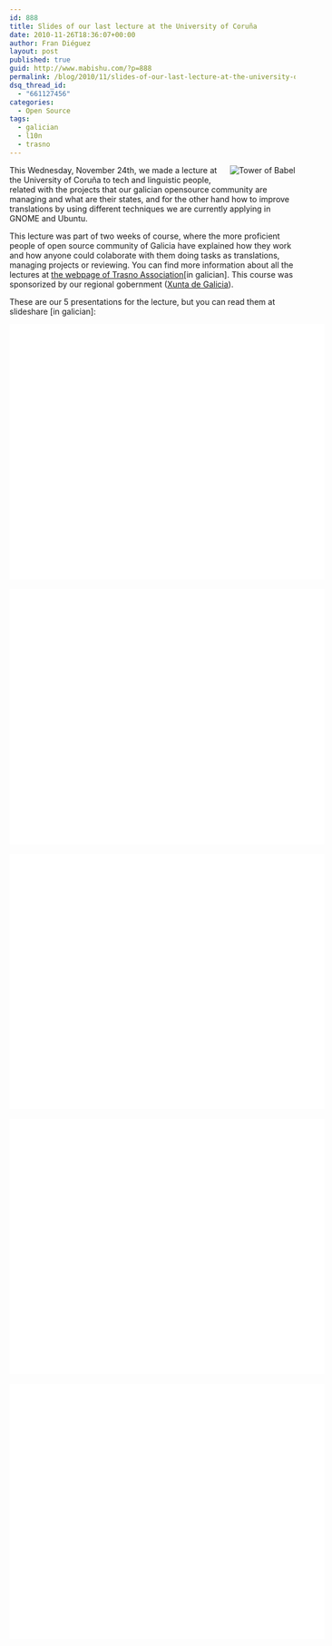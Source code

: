 ```yaml
---
id: 888
title: Slides of our last lecture at the University of Coruña
date: 2010-11-26T18:36:07+00:00
author: Fran Diéguez
layout: post
published: true
guid: http://www.mabishu.com/?p=888
permalink: /blog/2010/11/slides-of-our-last-lecture-at-the-university-of-coruna/
dsq_thread_id:
  - "661127456"
categories:
  - Open Source
tags:
  - galician
  - l10n
  - trasno
---
```

<a href="http://www.flickr.com/photos/65699349@N00/3210086353"><img style="float: right; margin: 0 0 10px 10px;" title="Tower of Babel" src="http://farm4.static.flickr.com/3428/3210086353_87818a1be5_m.jpg" border="0" alt="Tower of Babel" hspace="5" /></a>This Wednesday, November 24th, we made a lecture at the University of Coruña to tech and linguistic people, related with the projects that our galician opensource community are managing and what are their states, and for the other hand how to improve translations by using different techniques we are currently applying in GNOME and Ubuntu.

This lecture was part of two weeks of course, where the more proficient people of open source community of Galicia have explained how they work and how anyone could colaborate with them doing tasks as translations, managing projects or reviewing.
You can find more information about all the lectures at <a href="http://trasno.net/udc2010">the webpage of Trasno Association</a>[in galician]. This course was sponsorized by our regional gobernment (<a title="Xunta de Galicia" href="http://www.xunta.es">Xunta de Galicia</a>).

﻿These are our 5 presentations for the lecture, but you can read them at slideshare [in galician]:
<div style="text-align:center">
<object id="__sse5923948" classid="clsid:d27cdb6e-ae6d-11cf-96b8-444553540000" width="555" height="450" codebase="http://download.macromedia.com/pub/shockwave/cabs/flash/swflash.cab#version=6,0,40,0"><param name="allowFullScreen" value="true" /><param name="allowScriptAccess" value="always" /><param name="src" value="http://static.slidesharecdn.com/swf/ssplayer2.swf?doc=06revision-linguistica-e-qa-en-l10n-swl-101126111031-phpapp02&amp;rel=0&amp;stripped_title=revis&amp;userName=frandieguez" /><param name="name" value="__sse5923948" /><param name="allowfullscreen" value="true" /><embed id="__sse5923948" type="application/x-shockwave-flash" width="555" height="450" src="http://static.slidesharecdn.com/swf/ssplayer2.swf?doc=06revision-linguistica-e-qa-en-l10n-swl-101126111031-phpapp02&amp;rel=0&amp;stripped_title=revis&amp;userName=frandieguez" name="__sse5923948" allowscriptaccess="always" allowfullscreen="true"></embed></object>
</div>


<br/>
<div style="text-align:center">
<object id="__sse5923951" classid="clsid:d27cdb6e-ae6d-11cf-96b8-444553540000" width="555" height="450" codebase="http://download.macromedia.com/pub/shockwave/cabs/flash/swflash.cab#version=6,0,40,0"><param name="allowFullScreen" value="true" /><param name="allowScriptAccess" value="always" /><param name="src" value="http://static.slidesharecdn.com/swf/ssplayer2.swf?doc=02estado-ubuntu-101126111038-phpapp02&amp;stripped_title=02-estado-ubuntu&amp;userName=frandieguez" /><param name="name" value="__sse5923951" /><param name="allowfullscreen" value="true" /><embed id="__sse5923951" type="application/x-shockwave-flash" width="555" height="450" src="http://static.slidesharecdn.com/swf/ssplayer2.swf?doc=02estado-ubuntu-101126111038-phpapp02&amp;stripped_title=02-estado-ubuntu&amp;userName=frandieguez" name="__sse5923951" allowscriptaccess="always" allowfullscreen="true"></embed></object>
</div>
<br/>

<div style="text-align:center">
<object id="__sse5923950" classid="clsid:d27cdb6e-ae6d-11cf-96b8-444553540000" width="555" height="450" codebase="http://download.macromedia.com/pub/shockwave/cabs/flash/swflash.cab#version=6,0,40,0"><param name="allowFullScreen" value="true" /><param name="allowScriptAccess" value="always" /><param name="src" value="http://static.slidesharecdn.com/swf/ssplayer2.swf?doc=01estado-gnome-101126111036-phpapp01&amp;stripped_title=01-estado-gnome&amp;userName=frandieguez" /><param name="name" value="__sse5923950" /><param name="allowfullscreen" value="true" /><embed id="__sse5923950" type="application/x-shockwave-flash" width="555" height="450" src="http://static.slidesharecdn.com/swf/ssplayer2.swf?doc=01estado-gnome-101126111036-phpapp01&amp;stripped_title=01-estado-gnome&amp;userName=frandieguez" name="__sse5923950" allowscriptaccess="always" allowfullscreen="true"></embed></object>
</div>
<br/>

<div style="text-align:center">
<object id="__sse5923954" classid="clsid:d27cdb6e-ae6d-11cf-96b8-444553540000" width="555" height="450" codebase="http://download.macromedia.com/pub/shockwave/cabs/flash/swflash.cab#version=6,0,40,0"><param name="allowFullScreen" value="true" /><param name="allowScriptAccess" value="always" /><param name="src" value="http://static.slidesharecdn.com/swf/ssplayer2.swf?doc=04estado-xfce-101126111044-phpapp02&amp;stripped_title=04-estado-xfce&amp;userName=frandieguez" /><param name="name" value="__sse5923954" /><param name="allowfullscreen" value="true" /><embed id="__sse5923954" type="application/x-shockwave-flash" width="555" height="450" src="http://static.slidesharecdn.com/swf/ssplayer2.swf?doc=04estado-xfce-101126111044-phpapp02&amp;stripped_title=04-estado-xfce&amp;userName=frandieguez" name="__sse5923954" allowscriptaccess="always" allowfullscreen="true"></embed></object>
</div>

<br/>
<div style="text-align:center">
<object id="__sse5923953" classid="clsid:d27cdb6e-ae6d-11cf-96b8-444553540000" width="555" height="450" codebase="http://download.macromedia.com/pub/shockwave/cabs/flash/swflash.cab#version=6,0,40,0"><param name="allowFullScreen" value="true" /><param name="allowScriptAccess" value="always" /><param name="src" value="http://static.slidesharecdn.com/swf/ssplayer2.swf?doc=03estado-opensuse-101126111048-phpapp02&amp;stripped_title=03-estado-opensuse&amp;userName=frandieguez" /><param name="name" value="__sse5923953" /><param name="allowfullscreen" value="true" /><embed id="__sse5923953" type="application/x-shockwave-flash" width="555" height="450" src="http://static.slidesharecdn.com/swf/ssplayer2.swf?doc=03estado-opensuse-101126111048-phpapp02&amp;stripped_title=03-estado-opensuse&amp;userName=frandieguez" name="__sse5923953" allowscriptaccess="always" allowfullscreen="true"></embed></object>
</div>
